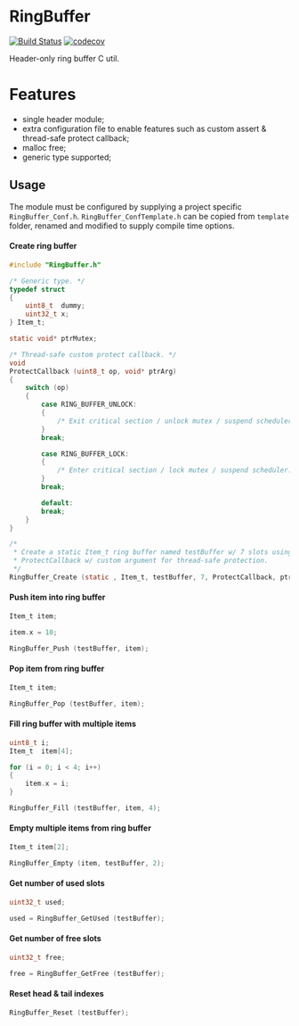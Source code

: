 # RingBuffer
[![Build Status](https://api.travis-ci.com/amorniroli/RingBuffer.svg?branch=main)](https://app.travis-ci.com/github/amorniroli/RingBuffer) [![codecov](https://codecov.io/gh/amorniroli/RingBuffer/branch/main/graph/badge.svg)](https://codecov.io/gh/amorniroli/RingBuffer)

Header-only ring buffer C util.

# Features
- single header module;
- extra configuration file to enable features such as custom assert & thread-safe protect callback;
- malloc free;
- generic type supported;
## Usage
The module must be configured by supplying a project specific `RingBuffer_Conf.h`. `RingBuffer_ConfTemplate.h` can be copied from `template` folder, renamed and modified to supply compile time options.
#### Create ring buffer
```c
#include "RingBuffer.h"

/* Generic type. */
typedef struct
{
    uint8_t  dummy;
    uint32_t x;
} Item_t;

static void* ptrMutex;

/* Thread-safe custom protect callback. */
void
ProtectCallback (uint8_t op, void* ptrArg)
{
    switch (op)
    {
        case RING_BUFFER_UNLOCK:
        {
            /* Exit critical section / unlock mutex / suspend scheduler. */
        }
        break;

        case RING_BUFFER_LOCK:
        {
            /* Enter critical section / lock mutex / suspend scheduler. */
        }
        break;

        default:
        break;
    }
}

/*
 * Create a static Item_t ring buffer named testBuffer w/ 7 slots using
 * ProtectCallback w/ custom argument for thread-safe protection.
 */
RingBuffer_Create (static , Item_t, testBuffer, 7, ProtectCallback, ptrMutex);
```
#### Push item into ring buffer
```c
Item_t item;

item.x = 10;

RingBuffer_Push (testBuffer, item);
```
#### Pop item from ring buffer
```c
Item_t item;

RingBuffer_Pop (testBuffer, item);
```
#### Fill ring buffer with multiple items
```c
uint8_t i;
Item_t  item[4];

for (i = 0; i < 4; i++)
{
    item.x = i;
}

RingBuffer_Fill (testBuffer, item, 4);
```
#### Empty multiple items from ring buffer
```c
Item_t item[2];

RingBuffer_Empty (item, testBuffer, 2);
```
#### Get number of used slots
```c
uint32_t used;

used = RingBuffer_GetUsed (testBuffer);
```
#### Get number of free slots
```c
uint32_t free;

free = RingBuffer_GetFree (testBuffer);
```
#### Reset head & tail indexes
```c
RingBuffer_Reset (testBuffer);
```
